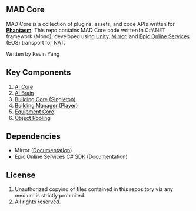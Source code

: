## MAD Core
MAD Core is a collection of plugins, assets, and code APIs written for **[Phantasm](https://www.madkev.com/phantasm)**. This repo contains MAD Core code written in C#/.NET framework (Mono), developed using [Unity](https://docs.unity3d.com/Manual/index.html), [Mirror](https://github.com/vis2k/Mirror), and [Epic Online Services](https://dev.epicgames.com/en-US/services) (EOS) transport for NAT.

Written by Kevin Yang

## Key Components
1. [AI Core](https://github.com/MadkevOP7/MAD-Core/blob/main/_AI/GhostAI.cs)
2. [AI Brain](https://github.com/MadkevOP7/MAD-Core/blob/main/_AI/AIBrain.cs)
3. [Building Core (Singleton)](https://github.com/MadkevOP7/MAD-Core/blob/main/_Mechanics/Building/GlobalBuild.cs)
4. [Building Manager (Player)](https://github.com/MadkevOP7/MAD-Core/blob/main/_Mechanics/Building/BuildingManager.cs)
5. [Equipment Core](https://github.com/MadkevOP7/MAD-Core/blob/main/_Mechanics/Equipments/EquipmentManager.cs)
6. [Object Pooling](https://github.com/MadkevOP7/MAD-Core/blob/main/_Object%20Pooling/ObjectPool.cs)



## Dependencies
- Mirror ([Documentation](https://mirror-networking.gitbook.io/docs/))
- Epic Online Services C# SDK ([Documentation](https://dev.epicgames.com/docs/services/en-US/index.html))

## License
1. Unauthorized copying of files contained in this repository via any medium is strictly prohibited.
2. All rights reserved.
